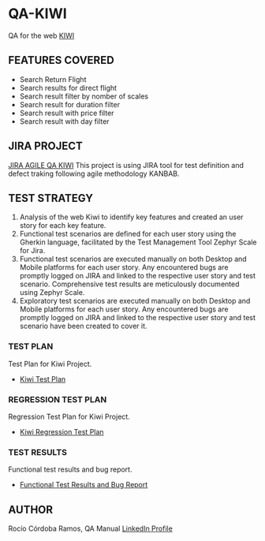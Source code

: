 # QA-KIWI
QA for the web [KIWI](https://www.kiwi.com/es/)

## FEATURES COVERED
* Search Return Flight
* Search results for direct flight
* Search result filter by nomber of scales
* Search result for duration filter
* Search result with price filter
* Search result with day filter


## JIRA PROJECT
[JIRA AGILE QA KIWI](https://rociocordoba.atlassian.net/jira/software/projects/QK/boards/4)
This project is using JIRA tool for test definition and defect traking following agile methodology KANBAB.



## TEST STRATEGY

1. Analysis of the web Kiwi to identify key features and created an user story for each key feature.
2. Functional test scenarios are defined for each user story using the Gherkin language, facilitated by the Test Management Tool Zephyr Scale for Jira.
3. Functional test scenarios are executed manually on both Desktop and Mobile platforms for each user story. Any encountered bugs are promptly logged on JIRA and linked to the respective user story and test scenario. Comprehensive test results are meticulously documented using Zephyr Scale.
4. Exploratory test scenarios are executed manually on both Desktop and Mobile platforms for each user story. Any encountered bugs are promptly logged on JIRA and linked to the respective user story and test scenario have been created to cover it.


### TEST PLAN
Test Plan for Kiwi Project.
*  [Kiwi Test Plan](Test-plan-Kiwi.pdf)


### REGRESSION TEST PLAN
Regression Test Plan for Kiwi Project.
* [Kiwi Regression Test Plan](regression-test-plan-kiwi.pdf)


### TEST RESULTS
Functional test results and bug report.
* [Functional Test Results and Bug Report](Test-results-and-bugs-report-kiwi.pdf) 


## AUTHOR
Rocío Córdoba Ramos, QA Manual
[LinkedIn Profile](https://www.linkedin.com/in/rocio-cordoba-ramos-34b47a93/)
